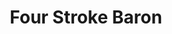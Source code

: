 ---
title: "Four Stroke Baron"
summary: "Retro punk / modern metal / ambient rock band from Reno, NV An energetic blend of new-wave and heavy progressive rock, Four Stroke Baron aspire to bring forth a lively and refreshing new voice. Comprised of three members — Kirk Witt on guitars and vocals, Matt Vallarino on drums, and Keegan Ferrari on bass — the group crafts massive and immersive soundscapes juxtaposed over catchy, pop-like song structures. It is this penchant for blending familiar sounds and styles into something altogether new that has allowed the band to undergo a dramatic metamorphosis from their humble beginnings improvising in a shed outside of Reno, Nevada, to preparing for the debut of their second full-length album, “Planet Silver Screen,” on Prosthetic Records. Reactions to the group have consistently exhibited an air of positivity and excitement from its very inception. The band’s introductory self-titled EP was released in January of 2014, catching the eye of internet-metal extraordinaire Ben Sharp, aka Cloudkicker. As interest began to grow for a follow-up release, those in Four Stroke Baron began to realize their potential and take matters more seriously. Their next endeavor, a full-length titled “King Radio,” was released in the winter of 2015 to substantially more fanfare and acclaim. Sputnik Music claimed in an album review, “Simply put, Four Stroke Baron is a band that defies categorization. Their choruses are simultaneously abrasive and soothing, the riffs recall both Mastodon and Rush…,” and, “Four Stroke Baron is weird, and fun, and bizarre, and hooky, and crazy, and they will be on repeat for a very long time.” It was this album that later caught the attention of Prosthetic Records, who swiftly offered an opportunity to join their prestigious roster. With such a wealth of motivation and encouragement fueling the band, Four Stroke Baron set out to produce their biggest and most ambitious record yet for their label debut. Recorded over the majority of 2017, “Planet Silver Screen” is an amalgamation of all the band has come to represent musically thus far, while also pushing themselves into previously uncharted sonic territories. From having their hardest-hitting riffs to date, featuring a guest saxophone solo by blackjazz rebel Jørgen Munkeby of Shining, to commissioning a full-blown stop motion animation music video for their debut single, Four Stroke Baron have truly arrived in full force and will make even the most diehard muso take note."
slug: "four-stroke-baron"
image: "four-stroke-baron.jpg"
apple_music_artist_url: "https://music.apple.com/gb/artist/four-stroke-baron/1306963165"
wikipedia_url: "none"
---
